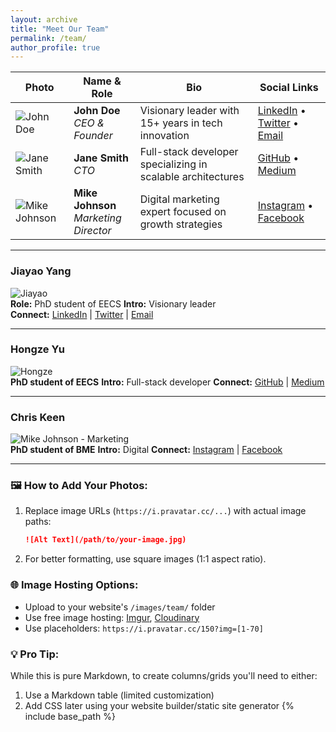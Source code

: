 ```yaml
---
layout: archive
title: "Meet Our Team"
permalink: /team/
author_profile: true
---
```

| Photo | Name & Role | Bio | Social Links |
|-------|-------------|-----|--------------|
| ![John Doe](https://i.pravatar.cc/150?img=1) | **John Doe**<br>*CEO & Founder* | Visionary leader with 15+ years in tech innovation | [LinkedIn](#) • [Twitter](#) • [Email](#) |
| ![Jane Smith](https://i.pravatar.cc/150?img=2) | **Jane Smith**<br>*CTO* | Full-stack developer specializing in scalable architectures | [GitHub](#) • [Medium](#) |
| ![Mike Johnson](https://i.pravatar.cc/150?img=3) | **Mike Johnson**<br>*Marketing Director* | Digital marketing expert focused on growth strategies | [Instagram](#) • [Facebook](#) |
---

### Jiayao Yang 
![Jiayao](https://i.pravatar.cc/150?img=1)  
**Role:** PhD student of EECS
**Intro:** Visionary leader  
**Connect:** [LinkedIn](#) | [Twitter](#) | [Email](#)

---

### Hongze Yu  
![Hongze](https://i.pravatar.cc/150?img=2)  
**PhD student of EECS**
**Intro:** Full-stack developer 
**Connect:** [GitHub](#) | [Medium](#)

---

### Chris Keen  
![Mike Johnson - Marketing](https://i.pravatar.cc/150?img=3)  
**PhD student of BME** 
**Intro:** Digital 
**Connect:** [Instagram](#) | [Facebook](#)

---

### 🖼️ How to Add Your Photos:
1. Replace image URLs (`https://i.pravatar.cc/...`) with actual image paths:
   ```markdown
   ![Alt Text](/path/to/your-image.jpg)
   ```
2. For better formatting, use square images (1:1 aspect ratio).

### 🌐 Image Hosting Options:
- Upload to your website's `/images/team/` folder
- Use free image hosting: [Imgur](https://imgur.com), [Cloudinary](https://cloudinary.com)
- Use placeholders: `https://i.pravatar.cc/150?img=[1-70]`

### 💡 Pro Tip: 
While this is pure Markdown, to create columns/grids you'll need to either:
1. Use a Markdown table (limited customization)
2. Add CSS later using your website builder/static site generator
{% include base_path %}
